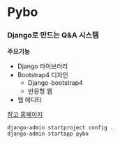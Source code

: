 # Pybo

### Django로 만드는 Q&A 시스템

**주요기능**
- Django 라이브러리
- Bootstrap4 디자인
  - Django-bootstrap4
  - 반응형 웹
- 웹 에디터


[장고 홈페이지](https://www.djangoproject.com/)

```
django-admin startproject config .
django-admin startapp pybo
```